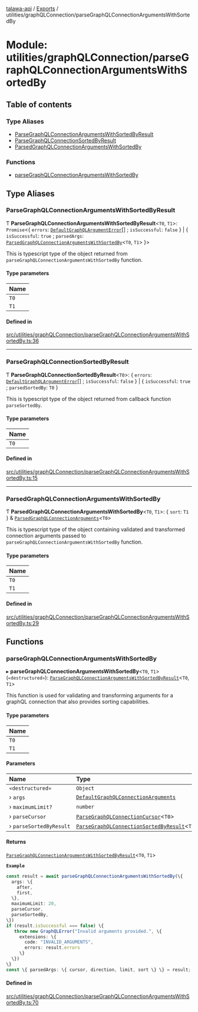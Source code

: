 [talawa-api](../README.md) / [Exports](../modules.md) / utilities/graphQLConnection/parseGraphQLConnectionArgumentsWithSortedBy

# Module: utilities/graphQLConnection/parseGraphQLConnectionArgumentsWithSortedBy

## Table of contents

### Type Aliases

- [ParseGraphQLConnectionArgumentsWithSortedByResult](utilities_graphQLConnection_parseGraphQLConnectionArgumentsWithSortedBy.md#parsegraphqlconnectionargumentswithsortedbyresult)
- [ParseGraphQLConnectionSortedByResult](utilities_graphQLConnection_parseGraphQLConnectionArgumentsWithSortedBy.md#parsegraphqlconnectionsortedbyresult)
- [ParsedGraphQLConnectionArgumentsWithSortedBy](utilities_graphQLConnection_parseGraphQLConnectionArgumentsWithSortedBy.md#parsedgraphqlconnectionargumentswithsortedby)

### Functions

- [parseGraphQLConnectionArgumentsWithSortedBy](utilities_graphQLConnection_parseGraphQLConnectionArgumentsWithSortedBy.md#parsegraphqlconnectionargumentswithsortedby)

## Type Aliases

### ParseGraphQLConnectionArgumentsWithSortedByResult

Ƭ **ParseGraphQLConnectionArgumentsWithSortedByResult**\<`T0`, `T1`\>: `Promise`\<\{ `errors`: [`DefaultGraphQLArgumentError`](utilities_graphQLConnection.md#defaultgraphqlargumenterror)[] ; `isSuccessful`: ``false``  \} \| \{ `isSuccessful`: ``true`` ; `parsedArgs`: [`ParsedGraphQLConnectionArgumentsWithSortedBy`](utilities_graphQLConnection_parseGraphQLConnectionArgumentsWithSortedBy.md#parsedgraphqlconnectionargumentswithsortedby)\<`T0`, `T1`\>  \}\>

This is typescript type of the object returned from `parseGraphQLConnectionArgumentsWithSortedBy` function.

#### Type parameters

| Name |
| :------ |
| `T0` |
| `T1` |

#### Defined in

[src/utilities/graphQLConnection/parseGraphQLConnectionArgumentsWithSortedBy.ts:36](https://github.com/PalisadoesFoundation/talawa-api/blob/095495b/src/utilities/graphQLConnection/parseGraphQLConnectionArgumentsWithSortedBy.ts#L36)

___

### ParseGraphQLConnectionSortedByResult

Ƭ **ParseGraphQLConnectionSortedByResult**\<`T0`\>: \{ `errors`: [`DefaultGraphQLArgumentError`](utilities_graphQLConnection.md#defaultgraphqlargumenterror)[] ; `isSuccessful`: ``false``  \} \| \{ `isSuccessful`: ``true`` ; `parsedSortedBy`: `T0`  \}

This is typescript type of the object returned from callback function `parseSortedBy`.

#### Type parameters

| Name |
| :------ |
| `T0` |

#### Defined in

[src/utilities/graphQLConnection/parseGraphQLConnectionArgumentsWithSortedBy.ts:15](https://github.com/PalisadoesFoundation/talawa-api/blob/095495b/src/utilities/graphQLConnection/parseGraphQLConnectionArgumentsWithSortedBy.ts#L15)

___

### ParsedGraphQLConnectionArgumentsWithSortedBy

Ƭ **ParsedGraphQLConnectionArgumentsWithSortedBy**\<`T0`, `T1`\>: \{ `sort`: `T1`  \} & [`ParsedGraphQLConnectionArguments`](utilities_graphQLConnection_parseGraphQLConnectionArguments.md#parsedgraphqlconnectionarguments)\<`T0`\>

This is typescript type of the object containing validated and transformed connection
arguments passed to `parseGraphQLConnectionArgumentsWithSortedBy` function.

#### Type parameters

| Name |
| :------ |
| `T0` |
| `T1` |

#### Defined in

[src/utilities/graphQLConnection/parseGraphQLConnectionArgumentsWithSortedBy.ts:29](https://github.com/PalisadoesFoundation/talawa-api/blob/095495b/src/utilities/graphQLConnection/parseGraphQLConnectionArgumentsWithSortedBy.ts#L29)

## Functions

### parseGraphQLConnectionArgumentsWithSortedBy

▸ **parseGraphQLConnectionArgumentsWithSortedBy**\<`T0`, `T1`\>(`«destructured»`): [`ParseGraphQLConnectionArgumentsWithSortedByResult`](utilities_graphQLConnection_parseGraphQLConnectionArgumentsWithSortedBy.md#parsegraphqlconnectionargumentswithsortedbyresult)\<`T0`, `T1`\>

This function is used for validating and transforming arguments for a graphQL connection that
also provides sorting capabilities.

#### Type parameters

| Name |
| :------ |
| `T0` |
| `T1` |

#### Parameters

| Name | Type | Default value |
| :------ | :------ | :------ |
| `«destructured»` | `Object` | `undefined` |
| › `args` | [`DefaultGraphQLConnectionArguments`](utilities_graphQLConnection.md#defaultgraphqlconnectionarguments) | `undefined` |
| › `maximumLimit?` | `number` | `MAXIMUM_FETCH_LIMIT` |
| › `parseCursor` | [`ParseGraphQLConnectionCursor`](utilities_graphQLConnection_parseGraphQLConnectionArguments.md#parsegraphqlconnectioncursor)\<`T0`\> | `undefined` |
| › `parseSortedByResult` | [`ParseGraphQLConnectionSortedByResult`](utilities_graphQLConnection_parseGraphQLConnectionArgumentsWithSortedBy.md#parsegraphqlconnectionsortedbyresult)\<`T1`\> | `undefined` |

#### Returns

[`ParseGraphQLConnectionArgumentsWithSortedByResult`](utilities_graphQLConnection_parseGraphQLConnectionArgumentsWithSortedBy.md#parsegraphqlconnectionargumentswithsortedbyresult)\<`T0`, `T1`\>

**`Example`**

```ts
const result = await parseGraphQLConnectionArgumentsWithSortedBy(\{
  args: \{
    after,
    first,
  \},
  maximumLimit: 20,
  parseCursor,
  parseSortedBy,
\})
if (result.isSuccessful === false) \{
   throw new GraphQLError("Invalid arguments provided.", \{
     extensions: \{
       code: "INVALID_ARGUMENTS",
       errors: result.errors
     \}
  \})
\}
const \{ parsedArgs: \{ cursor, direction, limit, sort \} \} = result;
```

#### Defined in

[src/utilities/graphQLConnection/parseGraphQLConnectionArgumentsWithSortedBy.ts:70](https://github.com/PalisadoesFoundation/talawa-api/blob/095495b/src/utilities/graphQLConnection/parseGraphQLConnectionArgumentsWithSortedBy.ts#L70)
